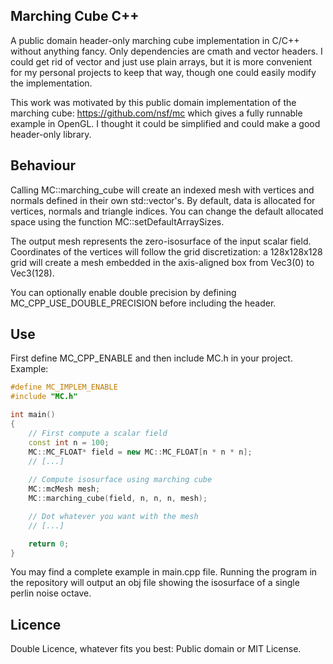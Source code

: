 ## Marching Cube C++
A public domain header-only marching cube implementation in C/C++ without anything fancy. Only dependencies are cmath 
and vector headers. I could get rid of vector and just use plain arrays, but it is more convenient for my personal 
projects to keep that way, though one could easily modify the implementation.

This work was motivated by this public domain implementation of the marching cube: https://github.com/nsf/mc which gives 
a fully runnable example in OpenGL. I thought it could be simplified and could make a good header-only library.

## Behaviour
Calling MC::marching_cube will create an indexed mesh with vertices and normals defined in their own std::vector's.
By default, data is allocated for vertices, normals and triangle indices. You can change the default allocated 
space using the function MC::setDefaultArraySizes.

The output mesh represents the zero-isosurface of the input scalar field. Coordinates of the vertices will follow
the grid discretization: a 128x128x128 grid will create a mesh embedded in the axis-aligned box from Vec3(0) to Vec3(128).

You can optionally enable double precision by defining MC_CPP_USE_DOUBLE_PRECISION before including the header.

## Use
First define MC_CPP_ENABLE and then include MC.h in your project. Example:
```cpp
#define MC_IMPLEM_ENABLE
#include "MC.h"

int main()
{
	// First compute a scalar field
	const int n = 100;
	MC::MC_FLOAT* field = new MC::MC_FLOAT[n * n * n];
	// [...]
	
	// Compute isosurface using marching cube
	MC::mcMesh mesh;
	MC::marching_cube(field, n, n, n, mesh);

	// Dot whatever you want with the mesh
	// [...]

	return 0;
}
```

You may find a complete example in main.cpp file. Running the program in the repository will output an obj file showing 
the isosurface of a single perlin noise octave.

## Licence
Double Licence, whatever fits you best: Public domain or MIT License.
